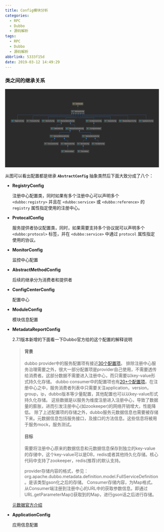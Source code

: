 ```yaml
---
title: Config模块分析
categories:
  - RPC
  - Dubbo
  - 源码解析
tags:
  - RPC
  - Dubbo
  - 源码解析
abbrlink: 5333f15d
date: 2019-03-12 14:49:29
---
```

### 类之间的继承关系

![图解](https://github.com/mxsm/document/blob/master/image/RPC/Dubbo/dubboconfig%E5%85%B3%E7%B3%BB%E5%9B%BE2.7.1%E7%89%88%E6%9C%AC.jpg?raw=true)

从图可以看出配置都是继承 **`AbstractConfig`** 抽象类然后下面大致分成了八个：

- **RegistryConfig**

  注册中心配置类，同时如果有多个注册中心可以声明多个 `<dubbo:registry>` 并且在 `<dubbo:service>` 或 `<dubbo:reference>` 的 `registry` 属性指定使用的注册中心。

- **ProtocalConfig**

  服务提供者协议配置类，同时，如果需要支持多个协议就可以声明多个`<dubbo:protocol>` 标签，并在 `<dubbo:service>` 中通过 `protocol` 属性指定使用的协议。

- **MonitorConfig**

  监控中心配置

- **AbstractMethodConfig**

  后续的继承分为消费者和提供者

- **ConfigCenterConfig**

  配置中心

- **ModuleConfig**

  模块信息配置

- **MetadataReportConfig**

  2.7.1版本新增的下面看一下Dubbo官方给的这个配置的解释说明

  > #### 背景
  >
  > dubbo provider中的服务配置项有接近[30个配置项](http://dubbo.apache.org/en-us/docs/user/references/xml/dubbo-service.html)。 排除注册中心服务治理需要之外，很大一部分配置项是provider自己使用，不需要透传给消费者。这部分数据不需要进入注册中心，而只需要以key-value形式持久化存储。 dubbo consumer中的配置项也有[20+个配置项](http://dubbo.apache.org/en-us/docs/user/references/xml/dubbo-reference.html)。在注册中心之中，服务消费者列表中只需要关注application，version，group，ip，dubbo版本等少量配置，其他配置也可以以key-value形式持久化存储。 这些数据是以服务为维度注册进入注册中心，导致了数据量的膨胀，进而引发注册中心(如zookeeper)的网络开销增大，性能降低。
  > 除了上述配置项的存储之外，dubbo服务元数据信息也需要被存储下来。元数据信息包括服务接口，及接口的方法信息。这些信息将被用于服务mock，服务测试。
  >
  > #### 目标
  >
  > 需要将注册中心原来的数据信息和元数据信息保存到独立的key-value的存储中，这个key-value可以是DB，redis或者其他持久化存储。核心代码中支持了zookeeper，redis(推荐)的默认支持。
  >
  > provider存储内容的格式，参见：org.apache.dubbo.metadata.definition.model.FullServiceDefinition。是该类型gson化之后的存储。 Consumer存储内容，为Map格式。从Consumer端注册到注册中心的URL中的获取参数信息。即通过URL.getParameterMap()获取到的Map，进行gson话之后进行存储。

  [元数据官方介绍](https://dubbo.incubator.apache.org/zh-cn/docs/user/references/metadata/introduction.html)

- **ApplicationConfig**

  应用信息配置